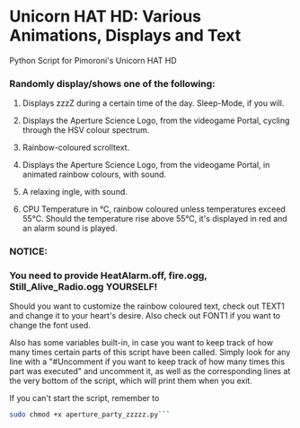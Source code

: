 # Unicorn HAT HD: Various Animations, Displays and Text
Python Script for Pimoroni's Unicorn HAT HD

### Randomly display/shows one of the following:

1. Displays zzzZ during a certain time of the day. Sleep-Mode, if you will.

2. Displays the Aperture Science Logo, from the videogame Portal, cycling through the HSV colour spectrum.

3. Rainbow-coloured scrolltext.

4. Displays the Aperture Science Logo, from the videogame Portal, in animated rainbow colours, with sound.

5. A relaxing ingle, with sound.

6. CPU Temperature in °C, rainbow coloured unless temperatures exceed 55°C. Should the temperature rise above 55°C, it's displayed in red and an alarm sound is played.

### NOTICE:

### You need to provide HeatAlarm.off, fire.ogg, Still_Alive_Radio.ogg YOURSELF!


Should you want to customize the rainbow coloured text, check out TEXT1 and change it to your heart's desire. Also check out FONT1 if you want to change the font used.

Also has some variables built-in, in case you want to keep track of how many times certain parts of this script have been called. Simply look for any line with a "#Uncomment if you want to keep track of how many times this part was executed" and uncomment it, as well as the corresponding lines at the very bottom of the script, which will print them when you exit.


If you can't start the script, remember to 
```bash
sudo chmod +x aperture_party_zzzzz.py```
